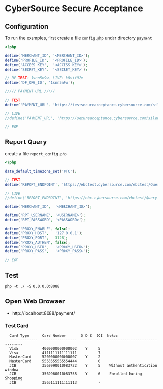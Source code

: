 CyberSource Secure Acceptance
=============================

## Configuration

To run the examples, first create a file `config.php` under directory `payment`

```php
<?php

define('MERCHANT_ID', '<MERCHANT_ID>');
define('PROFILE_ID',  '<PROFILE_ID>');
define('ACCESS_KEY',  '<ACCESS_KEY>');
define('SECRET_KEY',  '<SECRET_KEY>');

// DF TEST: 1snn5n9w, LIVE: k8vif92e 
define('DF_ORG_ID', '1snn5n9w');

///// PAYMENT URL /////

// TEST
define('PAYMENT_URL', 'https://testsecureacceptance.cybersource.com/silent/pay');

// LIVE
//define('PAYMENT_URL', 'https://secureacceptance.cybersource.com/silent/pay');

// EOF
```

## Report Query

create a file `report_config.php`

```php
<?php

date_default_timezone_set('UTC');

// TEST
define('REPORT_ENDPOINT', 'https://ebctest.cybersource.com/ebctest/Query');

// LIVE
//define('REPORT_ENDPOINT', 'https://ebc.cybersource.com/ebctest/Query');

define('MERCHANT_ID',  '<MERCHANT_ID>');

define('RPT_USERNAME', '<USERNAME>');
define('RPT_PASSWORD', '<PASSWORD>');

define('PROXY_ENABLE', false);
define('PROXY_HOST',   '127.0.0.1');
define('PROXY_PORT',   3128);
define('PROXY_AUTHEN', false);
define('PROXY_USER',   '<PROXY_USER>');
define('PROXY_PASS',   '<PROXY_PASS>');

// EOF
```

## Test
```
php -t ./ -S 0.0.0.0:8088
```

## Open Web Browser
- http://localhost:8088/payment/

### Test Card

```
  Card Type      Card Number       3-D S  ECI  Notes
  -------------  ----------------  -----  ---  -------------------------------
  Visa           4000000000000002    Y     5
  Visa           4111111111111111          7
  MasterCard     5200000000000007    Y     2
  MasterCard     5555555555554444          0
  JCB            3569990010083722    Y     5    Without authentication window
  JCB            3569960010083758    Y     6    Enrolled During Shopping
  JCB            3566111111111113          -